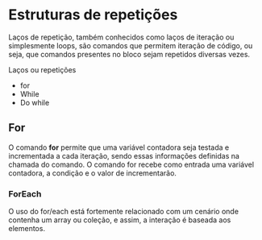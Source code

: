 # Estruturas de repetições

Laços de repetição, também conhecidos como laços de iteração ou simplesmente loops, são comandos que permitem iteração de código, ou seja, que comandos presentes no bloco sejam repetidos diversas vezes.

Laços ou repetições

- for
- While
- Do while

## For

O comando **for** permite que uma variável contadora seja testada e incrementada a cada iteração, sendo essas informações definidas na chamada do comando. O comando for recebe como entrada uma variável contadora, a condição e o valor de incrementarão.


### ForEach

O uso do for/each está fortemente relacionado com um cenário onde contenha um array ou coleção, e assim, a interação é baseada aos elementos.

